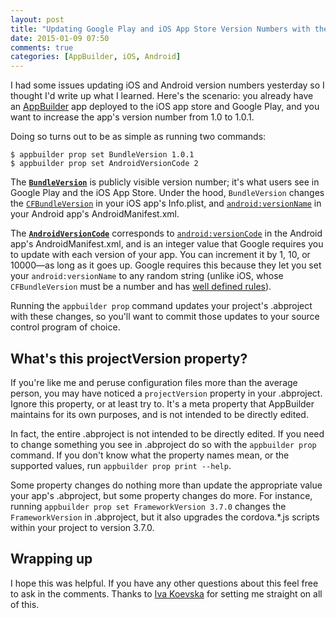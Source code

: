 ```yaml
---
layout: post
title: "Updating Google Play and iOS App Store Version Numbers with the AppBuilder CLI"
date: 2015-01-09 07:50
comments: true
categories: [AppBuilder, iOS, Android]
---
```


I had some issues updating iOS and Android version numbers yesterday so I thought I'd write up what I learned. Here's the scenario: you already have an [AppBuilder](http://www.telerik.com/appbuilder) app deployed to the iOS app store and Google Play, and you want to increase the app's version number from 1.0 to 1.0.1.

Doing so turns out to be as simple as running two commands:

```
$ appbuilder prop set BundleVersion 1.0.1
$ appbuilder prop set AndroidVersionCode 2
```

<!-- more -->

The [**`BundleVersion`**](http://docs.telerik.com/platform/appbuilder/configuring-your-project/project-properties-general#general-project-properties-in-the-appbuilder-command-line-interface) is publicly visible version number; it's what users see in Google Play and the iOS App Store. Under the hood, `BundleVersion` changes the [`CFBundleVersion`](https://developer.apple.com/library/ios/documentation/General/Reference/InfoPlistKeyReference/Articles/CoreFoundationKeys.html#//apple_ref/doc/uid/20001431-102364) in your iOS app's Info.plist, and [`android:versionName`](http://developer.android.com/guide/topics/manifest/manifest-element.html#vname) in your Android app's AndroidManifest.xml.

The [**`AndroidVersionCode`**](http://docs.telerik.com/platform/appbuilder/configuring-your-project/project-properties-for-android-devices#android-project-properties-in-the-appbuilder-command-line-interface) corresponds to [`android:versionCode`](http://developer.android.com/guide/topics/manifest/manifest-element.html#vcode) in the Android app's AndroidManifest.xml, and is an integer value that Google requires you to update with each version of your app. You can increment it by 1, 10, or 10000—as long as it goes up. Google requires this because they let you set your `android:versionName` to any random string (unlike iOS, whose `CFBundleVersion` must be a number and has [well defined rules](https://developer.apple.com/library/ios/documentation/General/Reference/InfoPlistKeyReference/Articles/CoreFoundationKeys.html#//apple_ref/doc/uid/20001431-102364)).

Running the `appbuilder prop` command updates your project's .abproject with these changes, so you'll want to commit those updates to your source control program of choice.

## What's this projectVersion property?

If you're like me and peruse configuration files more than the average person, you may have noticed a `projectVersion` property in your .abproject. Ignore this property, or at least try to. It's a meta property that AppBuilder maintains for its own purposes, and is not intended to be directly edited.

In fact, the entire .abproject is not intended to be directly edited. If you need to change something you see in .abproject do so with the `appbuilder prop` command. If you don't know what the property names mean, or the supported values, run `appbuilder prop print --help`.

Some property changes do nothing more than update the appropriate value your app's .abproject, but some property changes do more. For instance, running `appbuilder prop set FrameworkVersion 3.7.0` changes the `FrameworkVersion` in .abproject, but it also upgrades the cordova.*.js scripts within your project to version 3.7.0.

## Wrapping up

I hope this was helpful. If you have any other questions about this feel free to ask in the comments. Thanks to [Iva Koevska](https://twitter.com/admatha) for setting me straight on all of this.